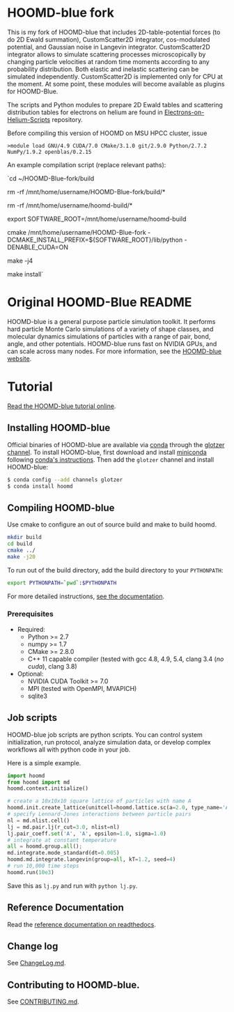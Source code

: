 # HOOMD-blue fork
This is my fork of HOOMD-blue that includes 2D-table-potential forces (to do 2D Ewald summation), CustomScatter2D integrator, cos-modulated potential, 
and Gaussian noise in Langevin integrator. CustomScatter2D integrator allows to simulate scattering processes microscopically by changing particle velocities at random time moments according to any
probability distribution. Both elastic and inelastic scattering can be simulated independently. CustomScatter2D is implemented only for CPU at the moment. 
At some point, these modules will become available as plugins for HOOMD-Blue.

The scripts and Python modules to prepare 2D Ewald tables and scattering distribution tables for electrons on helium are found in
 [Electrons-on-Helium-Scripts](https://github.com/kmoskovtsev/Electrons-on-Helium-Scripts) repository.

Before compiling this version of HOOMD on MSU HPCC cluster, issue

`>module load GNU/4.9 CUDA/7.0 CMake/3.1.0 git/2.9.0 Python/2.7.2 NumPy/1.9.2 openblas/0.2.15` 

An example compilation script (replace relevant paths):

`cd ~/HOOMD-Blue-fork/build

rm  -rf /mnt/home/username/HOOMD-Blue-fork/build/*

rm -rf /mnt/home/username/hoomd-build/*

export SOFTWARE_ROOT=/mnt/home/username/hoomd-build

cmake /mnt/home/username/HOOMD-Blue-fork -DCMAKE_INSTALL_PREFIX=${SOFTWARE_ROOT}/lib/python -DENABLE_CUDA=ON

make -j4

make install`


 
# Original HOOMD-Blue README
HOOMD-blue is a general purpose particle simulation toolkit. It performs hard particle Monte Carlo simulations
of a variety of shape classes, and molecular dynamics simulations of particles with a range of pair, bond, angle,
and other potentials. HOOMD-blue runs fast on NVIDIA GPUs, and can scale across
many nodes. For more information, see the [HOOMD-blue website](http://glotzerlab.engin.umich.edu/hoomd-blue).

# Tutorial

[Read the HOOMD-blue tutorial online](http://nbviewer.jupyter.org/github/joaander/hoomd-examples/blob/master/index.ipynb).

## Installing HOOMD-blue

Official binaries of HOOMD-blue are available via [conda](http://conda.pydata.org/docs/) through
the [glotzer channel](https://anaconda.org/glotzer).
To install HOOMD-blue, first download and install
[miniconda](http://conda.pydata.org/miniconda.html) following [conda's instructions](http://conda.pydata.org/docs/install/quick.html).
Then add the `glotzer` channel and install HOOMD-blue:

```bash
$ conda config --add channels glotzer
$ conda install hoomd
```

## Compiling HOOMD-blue

Use cmake to configure an out of source build and make to build hoomd.

```bash
mkdir build
cd build
cmake ../
make -j20
```

To run out of the build directory, add the build directory to your `PYTHONPATH`:

```bash
export PYTHONPATH=`pwd`:$PYTHONPATH
```

For more detailed instructions, [see the documentation](http://hoomd-blue.readthedocs.io/en/stable/compiling.html).

### Prerequisites

 * Required:
     * Python >= 2.7
     * numpy >= 1.7
     * CMake >= 2.8.0
     * C++ 11 capable compiler (tested with gcc 4.8, 4.9, 5.4, clang 3.4 (*no cuda*), clang 3.8)
 * Optional:
     * NVIDIA CUDA Toolkit >= 7.0
     * MPI (tested with OpenMPI, MVAPICH)
     * sqlite3

## Job scripts

HOOMD-blue job scripts are python scripts. You can control system initialization, run protocol, analyze simulation data,
or develop complex workflows all with python code in your job.

Here is a simple example.

```python
import hoomd
from hoomd import md
hoomd.context.initialize()

# create a 10x10x10 square lattice of particles with name A
hoomd.init.create_lattice(unitcell=hoomd.lattice.sc(a=2.0, type_name='A'), n=10)
# specify Lennard-Jones interactions between particle pairs
nl = md.nlist.cell()
lj = md.pair.lj(r_cut=3.0, nlist=nl)
lj.pair_coeff.set('A', 'A', epsilon=1.0, sigma=1.0)
# integrate at constant temperature
all = hoomd.group.all();
md.integrate.mode_standard(dt=0.005)
hoomd.md.integrate.langevin(group=all, kT=1.2, seed=4)
# run 10,000 time steps
hoomd.run(10e3)
```

Save this as `lj.py` and run with `python lj.py`.

## Reference Documentation

Read the [reference documentation on readthedocs](http://hoomd-blue.readthedocs.io).

## Change log

See [ChangeLog.md](ChangeLog.md).

## Contributing to HOOMD-blue.

See [CONTRIBUTING.md](CONTRIBUTING.md).

